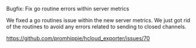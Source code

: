 Bugfix: Fix go routine errors within server metrics

We fixed a go routines issue within the new server metrics. We just got rid of
the routines to avoid any errors related to sending to closed channels.

https://github.com/promhippie/hcloud_exporter/issues/70
